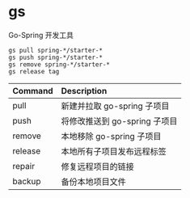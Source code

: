 # gs
Go-Spring 开发工具

```
gs pull spring-*/starter-*
gs push spring-*/starter-*
gs remove spring-*/starter-*
gs release tag
```

| Command   | Description                   |
| :-----    | :-----                        |
| pull      | 新建并拉取 go-spring 子项目      |
| push      | 将修改推送到 go-spring 子项目    |
| remove    | 本地移除 go-spring 子项目       |
| release   | 本地所有子项目发布远程标签        |
| repair    | 修复远程项目的链接               |
| backup    | 备份本地项目文件               |